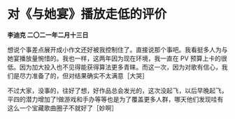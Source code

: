 # 对《与她宴》播放走低的评价
**李迪克	二〇二一年二月十三日**

想说个事差点展开成小作文还好被我控制住了。直接说那个事吧。我看挺多人为与她宴播放量惋惜的。我也一样，这两年因为现在环境，我一直在 PV 预算上卡的很低。因为加大投入也不见得能获得算法更多青睐。而这一次，因为对歌有信心，我们是尽力准备了的，但对结果确实不太满意［大哭］

不过大家，没事的，往好了想，好作品总会发光的，这次没起飞，以后早晚起飞，平四的潜力增加了!做游戏和手办等等也是为了覆盖更多人群，哪天他们发现哇有这么一个宝藏歌曲圈子不就好了［妙啊］
